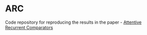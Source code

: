 # ARC
Code repository for reproducing the results in the paper - [Attentive Recurrent Comparators](http://openreview.net/forum?id=BJjn-Yixl "Paper on OpenReview")
